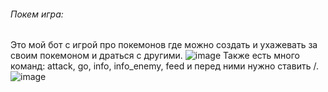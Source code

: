 ###### Покем игра:
Это мой бот с игрой про покемонов где можно создать и ухажевать за своим покемоном и драться с другими. 
![image](https://github.com/sakzamov/poktmons/assets/143935769/13310be1-dca0-481c-b49b-67aff24c8486)
Также есть много команд: attack, go, info, info_enemy, feed и перед ними нужно ставить /.
![image](https://github.com/sakzamov/poktmons/assets/143935769/3ccbd137-2008-4073-88f1-2bcecb59e2ac)
